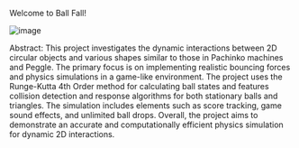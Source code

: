 Welcome to Ball Fall! 

![image](https://github.com/AydinVuu/SimFinalBalls/assets/91335338/f1b3d42f-afa6-496b-8086-28cb7aa6953d)

Abstract:
This project investigates the dynamic interactions between 2D circular objects and various shapes similar to those in Pachinko machines and Peggle. The primary focus is on implementing realistic bouncing forces and physics simulations in a game-like environment. The project uses the Runge-Kutta 4th Order method for calculating ball states and features collision detection and response algorithms for both stationary balls and triangles. The simulation includes elements such as score tracking, game sound effects, and unlimited ball drops. Overall, the project aims to demonstrate an accurate and computationally efficient physics simulation for dynamic 2D interactions.
